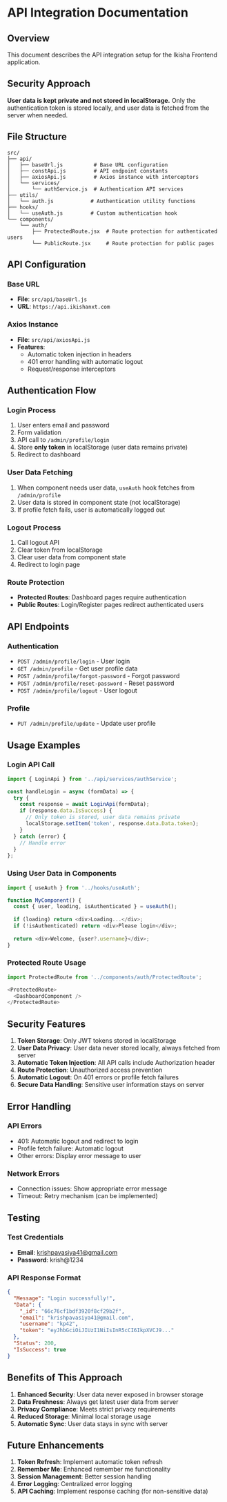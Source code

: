 # API Integration Documentation

## Overview
This document describes the API integration setup for the Ikisha Frontend application.

## Security Approach
**User data is kept private and not stored in localStorage.** Only the authentication token is stored locally, and user data is fetched from the server when needed.

## File Structure

```
src/
├── api/
│   ├── baseUrl.js          # Base URL configuration
│   ├── constApi.js         # API endpoint constants
│   ├── axiosApi.js         # Axios instance with interceptors
│   └── services/
│       └── authService.js  # Authentication API services
├── utils/
│   └── auth.js            # Authentication utility functions
├── hooks/
│   └── useAuth.js         # Custom authentication hook
└── components/
    └── auth/
        ├── ProtectedRoute.jsx  # Route protection for authenticated users
        └── PublicRoute.jsx     # Route protection for public pages
```

## API Configuration

### Base URL
- **File**: `src/api/baseUrl.js`
- **URL**: `https://api.ikishanxt.com`

### Axios Instance
- **File**: `src/api/axiosApi.js`
- **Features**:
  - Automatic token injection in headers
  - 401 error handling with automatic logout
  - Request/response interceptors

## Authentication Flow

### Login Process
1. User enters email and password
2. Form validation
3. API call to `/admin/profile/login`
4. Store **only token** in localStorage (user data remains private)
5. Redirect to dashboard

### User Data Fetching
1. When component needs user data, `useAuth` hook fetches from `/admin/profile`
2. User data is stored in component state (not localStorage)
3. If profile fetch fails, user is automatically logged out

### Logout Process
1. Call logout API
2. Clear token from localStorage
3. Clear user data from component state
4. Redirect to login page

### Route Protection
- **Protected Routes**: Dashboard pages require authentication
- **Public Routes**: Login/Register pages redirect authenticated users

## API Endpoints

### Authentication
- `POST /admin/profile/login` - User login
- `GET /admin/profile` - Get user profile data
- `POST /admin/profile/forgot-password` - Forgot password
- `POST /admin/profile/reset-password` - Reset password
- `POST /admin/profile/logout` - User logout

### Profile
- `PUT /admin/profile/update` - Update user profile

## Usage Examples

### Login API Call
```javascript
import { LoginApi } from '../api/services/authService';

const handleLogin = async (formData) => {
  try {
    const response = await LoginApi(formData);
    if (response.data.IsSuccess) {
      // Only token is stored, user data remains private
      localStorage.setItem('token', response.data.Data.token);
    }
  } catch (error) {
    // Handle error
  }
};
```

### Using User Data in Components
```javascript
import { useAuth } from '../hooks/useAuth';

function MyComponent() {
  const { user, loading, isAuthenticated } = useAuth();
  
  if (loading) return <div>Loading...</div>;
  if (!isAuthenticated) return <div>Please login</div>;
  
  return <div>Welcome, {user?.username}</div>;
}
```

### Protected Route Usage
```javascript
import ProtectedRoute from '../components/auth/ProtectedRoute';

<ProtectedRoute>
  <DashboardComponent />
</ProtectedRoute>
```

## Security Features

1. **Token Storage**: Only JWT tokens stored in localStorage
2. **User Data Privacy**: User data never stored locally, always fetched from server
3. **Automatic Token Injection**: All API calls include Authorization header
4. **Route Protection**: Unauthorized access prevention
5. **Automatic Logout**: On 401 errors or profile fetch failures
6. **Secure Data Handling**: Sensitive user information stays on server

## Error Handling

### API Errors
- 401: Automatic logout and redirect to login
- Profile fetch failure: Automatic logout
- Other errors: Display error message to user

### Network Errors
- Connection issues: Show appropriate error message
- Timeout: Retry mechanism (can be implemented)

## Testing

### Test Credentials
- **Email**: krishpavasiya41@gmail.com
- **Password**: krish@1234

### API Response Format
```json
{
  "Message": "Login successfully!",
  "Data": {
    "_id": "66c76cf1bdf3920f8cf29b2f",
    "email": "krishpavasiya41@gmail.com",
    "username": "kp42",
    "token": "eyJhbGciOiJIUzI1NiIsInR5cCI6IkpXVCJ9..."
  },
  "Status": 200,
  "IsSuccess": true
}
```

## Benefits of This Approach

1. **Enhanced Security**: User data never exposed in browser storage
2. **Data Freshness**: Always get latest user data from server
3. **Privacy Compliance**: Meets strict privacy requirements
4. **Reduced Storage**: Minimal local storage usage
5. **Automatic Sync**: User data stays in sync with server

## Future Enhancements

1. **Token Refresh**: Implement automatic token refresh
2. **Remember Me**: Enhanced remember me functionality
3. **Session Management**: Better session handling
4. **Error Logging**: Centralized error logging
5. **API Caching**: Implement response caching (for non-sensitive data) 